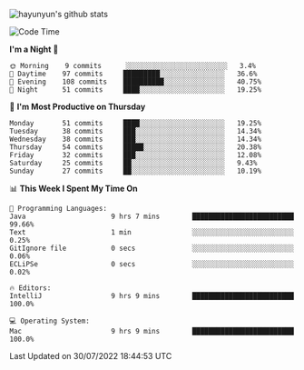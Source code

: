 
![hayunyun's github stats](https://github-readme-stats.vercel.app/api?username=hayunyun&show_icons=true)


<!--START_SECTION:waka-->
![Code Time](http://img.shields.io/badge/Code%20Time-0%20secs-blue)

**I'm a Night 🦉** 

```text
🌞 Morning    9 commits      ░░░░░░░░░░░░░░░░░░░░░░░░░   3.4% 
🌆 Daytime    97 commits     █████████░░░░░░░░░░░░░░░░   36.6% 
🌃 Evening    108 commits    ██████████░░░░░░░░░░░░░░░   40.75% 
🌙 Night      51 commits     ████░░░░░░░░░░░░░░░░░░░░░   19.25%

```
📅 **I'm Most Productive on Thursday** 

```text
Monday       51 commits     ████░░░░░░░░░░░░░░░░░░░░░   19.25% 
Tuesday      38 commits     ███░░░░░░░░░░░░░░░░░░░░░░   14.34% 
Wednesday    38 commits     ███░░░░░░░░░░░░░░░░░░░░░░   14.34% 
Thursday     54 commits     █████░░░░░░░░░░░░░░░░░░░░   20.38% 
Friday       32 commits     ███░░░░░░░░░░░░░░░░░░░░░░   12.08% 
Saturday     25 commits     ██░░░░░░░░░░░░░░░░░░░░░░░   9.43% 
Sunday       27 commits     ██░░░░░░░░░░░░░░░░░░░░░░░   10.19%

```


📊 **This Week I Spent My Time On** 

```text
💬 Programming Languages: 
Java                     9 hrs 7 mins        █████████████████████████   99.66% 
Text                     1 min               ░░░░░░░░░░░░░░░░░░░░░░░░░   0.25% 
GitIgnore file           0 secs              ░░░░░░░░░░░░░░░░░░░░░░░░░   0.06% 
ECLiPSe                  0 secs              ░░░░░░░░░░░░░░░░░░░░░░░░░   0.02%

🔥 Editors: 
IntelliJ                 9 hrs 9 mins        █████████████████████████   100.0%

💻 Operating System: 
Mac                      9 hrs 9 mins        █████████████████████████   100.0%

```


 Last Updated on 30/07/2022 18:44:53 UTC
<!--END_SECTION:waka-->

<!--
**hayunyun/hayunyun** is a ✨ _special_ ✨ repository because its `README.md` (this file) appears on your GitHub profile.

Here are some ideas to get you started:

- 🔭 I’m currently working on ...
- 🌱 I’m currently learning ...
- 👯 I’m looking to collaborate on ...
- 🤔 I’m looking for help with ...
- 💬 Ask me about ...
- 📫 How to reach me: ...
- 😄 Pronouns: ...
- ⚡ Fun fact: ...
-->
